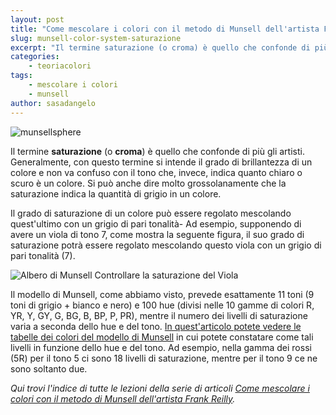 ```yaml
---
layout: post
title: "Come mescolare i colori con il metodo di Munsell dell'artista Frank Reilly. Che cos'è la saturazione?"
slug: munsell-color-system-saturazione
excerpt: "Il termine saturazione (o croma) è quello che confonde di più gli artisti. Generalmente, con questo termine si intende il grado di brillantezza di un"
categories:
    - teoriacolori
tags:
    - mescolare i colori
    - munsell
author: sasadangelo
---
```


![munsellsphere](https://www.disegnoepittura.it/wp-content/uploads/munsellsphere.jpg "munsellsphere")

Il termine **saturazione** (o **croma**) è quello che confonde di più gli artisti. Generalmente, con questo termine si intende il grado di brillantezza di un colore e non va confuso con il tono che, invece, indica quanto chiaro o scuro è un colore. Si può anche dire molto grossolanamente che la saturazione indica la quantità di grigio in un colore.

Il grado di saturazione di un colore può essere regolato mescolando quest'ultimo con un grigio di pari tonalità- Ad esempio, supponendo di avere un viola di tono 7, come mostra la seguente figura, il suo grado di saturazione potrà essere regolato mescolando questo viola con un grigio di pari tonalità (7).

![Albero di Munsell Controllare la saturazione del Viola](https://www.disegnoepittura.it/wp-content/uploads/albero-munsell-saturazione-viola.jpg "Albero di Munsell Controllare la saturazione del Viola")

Il modello di Munsell, come abbiamo visto, prevede esattamente 11 toni (9 toni di grigio + bianco e nero) e 100 hue (divisi nelle 10 gamme di colori R, YR, Y, GY, G, BG, B, BP, P, PR), mentre il numero dei livelli di saturazione varia a seconda dello hue e del tono. [In quest'articolo potete vedere le tabelle dei colori del modello di Munsell](https://www.disegnoepittura.it/munsell-color-system-charts/) in cui potete constatare come tali livelli in funzione dello hue e del tono. Ad esempio, nella gamma dei rossi (5R) per il tono 5 ci sono 18 livelli di saturazione, mentre per il tono 9 ce ne sono soltanto due.

_Qui trovi l'indice di tutte le lezioni della serie di articoli [Come mescolare i colori con il metodo di Munsell dell'artista Frank Reilly](https://www.disegnoepittura.it/munsell-color-system/)._
